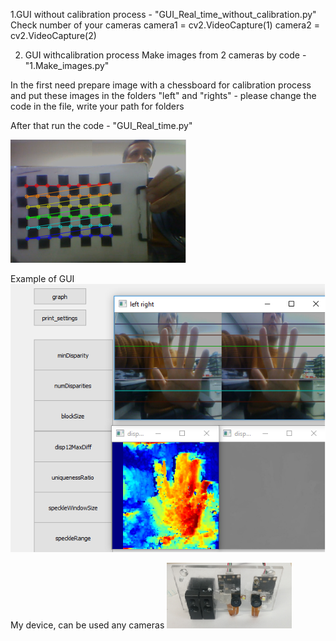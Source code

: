 1.GUI without calibration process - "GUI_Real_time_without_calibration.py" 
Check number of your cameras
         camera1 = cv2.VideoCapture(1)
         camera2 = cv2.VideoCapture(2)  
         
2. GUI withcalibration process 
Make images from 2 cameras by code - "1.Make_images.py"

In the first need prepare  image with a chessboard for calibration process and put these images in the folders "left" and "rights" - please change the code in the file, write your path for folders

After that run the code - "GUI_Real_time.py"



![alt text](https://github.com/Ildaron/OpenCV-stereovision-tuner-for-windows/blob/master/pic.1.bmp "Example of chessboard process")




Example of GUI
![alt text](https://github.com/Ildaron/OpenCV-stereovision-tuner-for-windows/blob/master/pic.2.bmp "Example of GUI")

My device, can be used any cameras 
![alt text](https://github.com/Ildaron/OpenCV-stereovision-tuner-for-windows/blob/master/pic.3.bmp "My device, can be used any cameras ")



